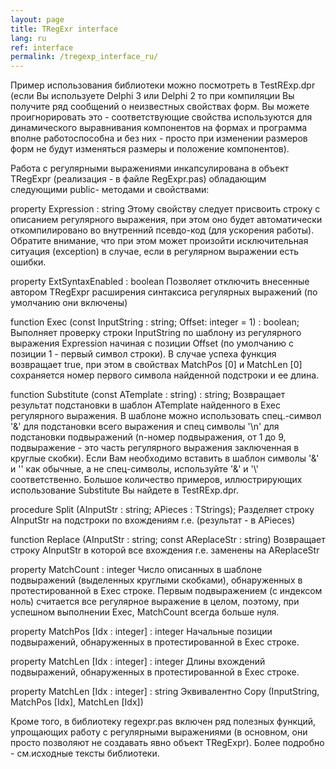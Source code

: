 ```yaml
---
layout: page
title: TRegExr interface
lang: ru
ref: interface
permalink: /tregexp_interface_ru/
---
```


Пример использования библиотеки можно посмотреть в TestRExp.dpr (если Вы используете Delphi 3 или Delphi 2 то при компиляции Вы получите ряд сообщений о неизвестных свойствах форм. Вы можете проигнорировать это - соответствующие свойства используются для динамического выравнивания компонентов на формах и программа вполне работоспособна и без них - просто при изменении размеров форм не будут изменяться размеры и положение компонентов).

Работа с регулярными выражениями инкапсулирована в объект TRegExpr (реализация - в файле RegExpr.pas) обладающим следующими public- методами и свойствами:

property Expression : string
Этому свойству следует присвоить строку с описанием регулярного выражения, при этом оно будет автоматически откомпилировано во внутренний псевдо-код (для ускорения работы). Обратите внимание, что при этом может произойти исключительная ситуация (exception) в случае, если в регулярном выражении есть ошибки.

property ExtSyntaxEnabled : boolean
Позволяет отключить внесенные автором TRegExpr расширения синтаксиса регулярных выражений (по умолчанию они включены)

function Exec (const InputString : string; Offset: integer = 1) : boolean;
Выполняет проверку строки InputString по шаблону из регулярного выражения Expression начиная с позиции Offset (по умолчанию с позиции 1 - первый символ строки).
В случае успеха функция возвращает true, при этом в свойствах MatchPos [0] и MatchLen [0] сохраняется номер первого символа найденной подстроки и ее длина.

function Substitute (const ATemplate : string) : string;
Возвращает результат подстановки в шаблон ATemplate найденного в Exec регулярного выражения. В шаблоне можно использовать спец.-символ '&' для подстановки всего выражения и спец символы '\n' для подстановки подвыражений (n-номер подвыражения, от 1 до 9, подвыражение - это часть регулярного выражения заключенная в круглые скобки). Если Вам необходимо вставить в шаблон символы '&' и '\' как обычные, а не спец-символы, используйте '\&' и '\\' соответственно. Большое количество примеров, иллюстрирующих использование Substitute Вы найдете в TestRExp.dpr.

procedure Split (AInputStr : string; APieces : TStrings);
Разделяет строку AInputStr на подстроки по вхождениям r.e. (результат - в APieces)

function Replace (AInputStr : string; const AReplaceStr : string)
Возвращает строку AInputStr в которой все вхождения r.e. заменены на AReplaceStr

property MatchCount : integer
Число описанных в шаблоне подвыражений (выделенных круглыми скобками), обнаруженных в протестированной в Exec строке. Первым подвыражением (с индексом ноль) считается все регулярное выражение в целом, поэтому, при успешном выполнении Exec, MatchCount всегда больше нуля.

property MatchPos [Idx : integer] : integer
Начальные позиции подвыражений, обнаруженных в протестированной в Exec строке.

property MatchLen [Idx : integer] : integer
Длины вхождений подвыражений, обнаруженных в протестированной в Exec строке.

property MatchLen [Idx : integer] : string
Эквивалентно Copy (InputString, MatchPos [Idx], MatchLen [Idx])

Кроме того, в библиотеку regexpr.pas включен ряд полезных функций, упрощающих работу с регулярными выражениями (в основном, они просто позволяют не создавать явно объект TRegExpr). Более подробно - см.исходные тексты библиотеки.



